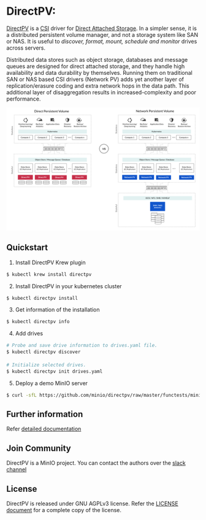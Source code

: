 # DirectPV:

[DirectPV](https://github.com/minio/directpv) is a [CSI](https://kubernetes.io/blog/2019/01/15/container-storage-interface-ga/) driver for [Direct Attached Storage](https://en.wikipedia.org/wiki/Direct-attached_storage). In a simpler sense, it is a distributed persistent volume manager, and not a storage system like SAN or NAS. It is useful to *discover, format, mount, schedule and monitor* drives across servers.

Distributed data stores such as object storage, databases and message queues are designed for direct attached storage, and they handle high availability and data durability by themselves. Running them on traditional SAN or NAS based CSI drivers (Network PV) adds yet another layer of replication/erasure coding and extra network hops in the data path. This additional layer of disaggregation results in increased-complexity and poor performance.

![Architecture Diagram](https://github.com/minio/directpv/blob/master/docs/images/architecture.png?raw=true)

## Quickstart

1. Install DirectPV Krew plugin
```sh
$ kubectl krew install directpv
```

2. Install DirectPV in your kubernetes cluster
```sh
$ kubectl directpv install
```

3. Get information of the installation
```sh
$ kubectl directpv info
```

4. Add drives
```sh
# Probe and save drive information to drives.yaml file.
$ kubectl directpv discover

# Initialize selected drives.
$ kubectl directpv init drives.yaml
```

5. Deploy a demo MinIO server
```sh
$ curl -sfL https://github.com/minio/directpv/raw/master/functests/minio.yaml | kubectl apply -f -
```

## Further information
Refer [detailed documentation](./docs/README.md)

## Join Community
DirectPV is a MinIO project. You can contact the authors over the [slack channel](https://slack.min.io/)

## License
DirectPV is released under GNU AGPLv3 license. Refer the [LICENSE document](https://github.com/minio/directpv/blob/master/LICENSE) for a complete copy of the license.
